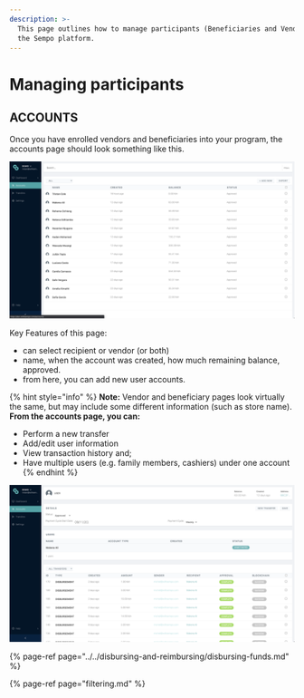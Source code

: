 ```yaml
---
description: >-
  This page outlines how to manage participants (Beneficiaries and Vendors) on
  the Sempo platform.
---
```


# Managing participants

## ACCOUNTS

Once you have enrolled vendors and beneficiaries into your program, the accounts page should look something like this.

![Accounts page](../../.gitbook/assets/screen-shot-2020-09-11-at-6.20.07-am.png)

Key Features of this page:

* can select recipient or vendor \(or both\)
* name, when the account was created, how much remaining balance, approved.
* from here, you can add new user accounts.

{% hint style="info" %}
**Note:** Vendor and beneficiary pages look virtually the same, but may include some different information \(such as store name\). **From the accounts page, you can:**

* Perform a new transfer
* Add/edit user information
* View transaction history and;
* Have multiple users \(e.g. family members, cashiers\) under one account
{% endhint %}

![](../../.gitbook/assets/screen-shot-2020-09-11-at-6.20.22-am.png)

{% page-ref page="../../disbursing-and-reimbursing/disbursing-funds.md" %}

{% page-ref page="filtering.md" %}



